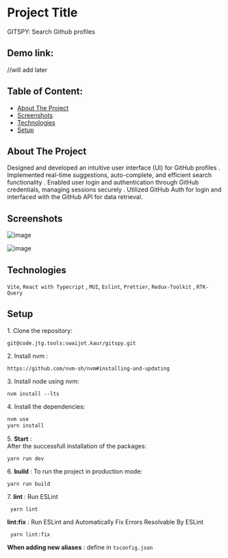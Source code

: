 # Project Title

GITSPY: Search Github profiles

## Demo link:

//will add later

## Table of Content:

- [About The Project](#about-the-project)
- [Screenshots](#screenshots)
- [Technologies](#technologies)
- [Setup](#setup)

## About The Project

Designed and developed an intuitive user interface (UI) for GitHub profiles .
Implemented real-time suggestions, auto-complete, and efficient search functionality .
Enabled user login and authentication through GitHub credentials, managing sessions securely .
Utilized GitHub Auth for login and interfaced with the GitHub API for data retrieval.

## Screenshots

![image](https://github.com/swag1223/GitSpy/assets/83612016/23c32566-ff62-43f8-84cf-ce08fdf55e5d)

![image](https://github.com/swag1223/GitSpy/assets/83612016/f2bb8fa0-0fb0-4726-b7f7-c3167e54d3d6)




## Technologies

`Vite`, `React with Typecript` , `MUI`, `Eslint`, `Prettier`, `Redux-Toolkit` , `RTK-Query`

## Setup

1\. Clone the repository:

```
git@code.jtg.tools:swaijot.kaur/gitspy.git
```

2\. Install nvm :

```
https://github.com/nvm-sh/nvm#installing-and-updating
```

3\. Install node using nvm:

`nvm install --lts`

4\. Install the dependencies:

```bash
nvm use
yarn install
```

5\. **Start** :  
After the successfull installation of the packages:

```
yarn run dev
```

6\. **build** : To run the project in production mode:

```
yarn run build
```

7\. **lint** : Run ESLint

```
 yarn lint
```

**lint:fix** : Run ESLint and Automatically Fix Errors Resolvable By ESLint

```
 yarn lint:fix
```

**When adding new aliases** :
define in `tsconfig.json`
